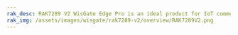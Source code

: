 ```yaml
---
rak_desc: RAK7289 V2 WisGate Edge Pro is an ideal product for IoT commercial deployment. With its industrial-grade components, it achieves a high standard of reliability. It supports WisGateOS 2, which is based on the latest OpenWRT kernel and accommodates the latest security update.
rak_img: /assets/images/wisgate/rak7289-v2/overview/RAK7289V2.png
---
```


<rk-redirect to="/Product-Categories/WisGate/RAK7289-V2/Overview/" />